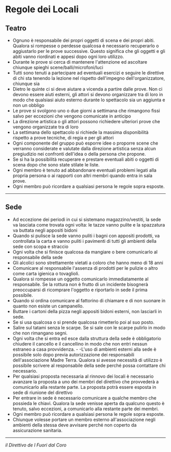 # Regole dei Locali

## Teatro
- Ognuno è responsabile dei propri oggetti di scena e dei propri abiti. Qualora si rompesse o perdesse qualcosa è necessario recuperarlo o aggiustarlo per le prove successive. Questo significa che gli oggetti e gli abiti vanno riordinati e appesi dopo ogni loro utilizzo.
- Durante le prove si cerca di mantenere l'attenzione ed ascoltare chiunque spieghi scene/balli/microfoni/luci
- Tutti sono tenuti a partecipare ad eventuali esercizi e seguire le direttive di chi sta tenendo la lezione nel rispetto dell'impegno dell'organizzatore, chiunque sia
- Dietro le quinte ci si deve aiutare a vicenda a partire dalle prove. Non ci devono essere aiuti esterni, gli attori si devono organizzare tra di loro in modo che qualsiasi aiuto esterno durante lo spettacolo sia un aggiunta e non un obbligo
- Le prove si svolgono uno o due giorni a settimana che rimangono fissi salvo per eccezioni che vengono comunicate in anticipo
- La direzione artistica o gli attori possono richiedere ulteriori prove che vengono organizzate tra di loro
- La settimana dello spettacolo si richiede la massima disponibilità rispetto a prove tecniche, di regia e per gli attori
- Ogni componente del gruppo può esporre idee o proporre scene che verranno considerate e valutate dalla direzione artistica senza alcun pregiudizio nei confronti dell'idea o della persona che propone.
- Se si ha la possibilità recuperare e prestare eventuali abiti o oggetti di scena dopo che sono state stilate le liste.
- Ogni membro è tenuto ad abbandonare eventuali problemi legati alla propria persona o ai rapporti con altri membri quando entra in sala prove.
- Ogni membro può ricordare a qualsiasi persona le regole sopra esposte.

---

## Sede

- Ad eccezione dei periodi in cui si sistemano magazzino/vestiti, la sede va lasciata come trovata ogni volta: le tazze vanno pulite e la spazzatura va buttata negli appositi bidoni
- Quando si pulisce la sede vanno puliti i bagni con appositi prodotti, va controllata la carta e vanno puliti i pavimenti di tutti gli ambienti della sede con scopa e straccio
- Ogni volta che si finisce qualcosa da mangiare o bere comunicarlo al responsabile della sede
- Gli alcolici sono strettamente vietati a coloro che hanno meno di 18 anni
- Comunicare al responsabile l'assenza di prodotti per le pulizie o altro come carta igienica o tovaglioli.
- Qualora si rompesse un oggetto comunicarlo immediatamente al responsabile. Se la rottura non è frutto di un incidente bisognerà preoccuparsi di ricomprare l'oggetto e riportarlo in sede il prima possibile.
- Quando si ordina comunicare al fattorino di chiamare e di non suonare in quanto non esiste un campanello.
- Buttare i cartoni della pizza negli appositi bidoni esterni, non lasciarli in sede.
- Se si usa qualcosa o si prende qualcosa rimetterlo poi al suo posto.
- Salire sul tatami senza le scarpe. Se si sale con le scarpe pulirlo in modo che non rimangano segni.
- Ogni volta che si entra ed esce dalla struttura della sede è obbligatorio chiudere il cancello e il cancellino in modo che non entri nessun estraneo a casa provvidenza. - -L'uso di ambienti esterni alla sede è possibile solo dopo previa autorizzazione dei responsabili dell'associazione Madre Terra. Qualora si avesse necessità di utilizzo è possibile scrivere al responsabile della sede perché possa contattare chi necessario.
- Per qualsiasi proposta necessaria al rinnovo dei locali è necessario avanzare la proposta a uno dei membri del direttivo che provvederà a comunicarlo alla restante parte. La proposta potrà essere esposta in sede di riunione del direttivo
- Per entrare in sede è necessario comunicare a qualche membro che possieda le chiavi. Qualora la sede venisse aperta da qualcuno questo è tenuto, salvo eccezioni, a comunicarlo alla restante parte dei membri.
- Ogni membro può ricordare a qualsiasi persona le regole sopra esposte.
- Chiunque volesse portare un membro esterno all'associazione negli ambienti della stessa deve avvisare perché non coperto da assicurazione sanitaria.

---

_il Direttivo de I Fuori dal Coro_
